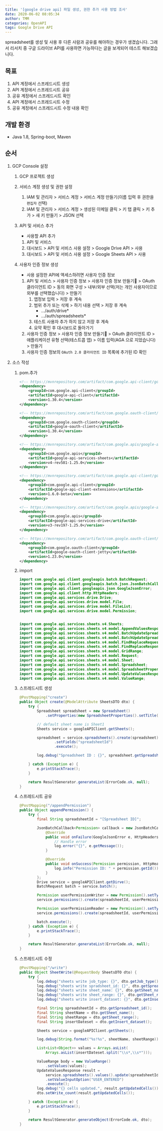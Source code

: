 ```yaml
---
title: '[google drive api] 파일 생성, 권한 추가 사용 방법 조사'
date: 2020-06-02 08:05:34
author: TMM
categories: OpenAPI
tags: Google Drive API
---
```


spreadsheet를 생성 및 사용 후 다른 사람과 공유를 해야하는 경우가 생겼습니다. 그래서 리서치 중 구글 드라이브 API를 사용하면 가능하다는 글을 보게되어 테스트 해보겠습니다.

## 목표

1. API 계정에서 스프레드시트 생성
1. API 계정에서 스프레드시트 공유
1. 공유 계정에서 스프레드시트 확인
1. API 계정에서 스프레드시트 수정
1. 공유 계정에서 스프레드시트 수정 내용 확인

## 개발 환경

- Java 1.8, Spring-boot, Maven

## 순서

1. GCP Console 설정

   1. GCP 프로젝트 생성
   1. 서비스 계정 생성 및 권한 설정

      1. IAM 및 관리자 > 서비스 계정 > 서비스 계정 만들기(이름 입력 후 권한을 `편집자` 선택)
      1. IAM 및 관리자 > 서비스 계정 > 생성된 이메일 클릭 > 키 탭 클릭 > 키 추가 > 새 키 만들기 > JSON 선택

   1. API 및 서비스 추가

      - 사용할 API 추가

      1. API 및 서비스
      1. 대시보드 > API 및 서비스 사용 설정 > Google Drive API > 사용
      1. 대시보드 > API 및 서비스 사용 설정 > Google Sheets API > 사용

   1. 사용자 인증 정보 생성

      - 사용 설정한 API에 액세스하려면 사용자 인증 정보

      1. API 및 서비스 > 사용자 인증 정보 > 사용자 인증 정보 만들기 > OAuth 클라이언트 ID > 동의 화면 구성 > 내부/외부 선택(저는 개인 사용자이므로 외부를 선택했습니다) > 만들기
         1. 앱정보 입력 > 저장 후 계속
         1. 범위 추가 또는 삭제 > 하기 내용 선택 > 저장 후 계속
            - .../auth/drive\*
            - .../auth/spreadsheets\*
         1. 테스트 사용자 추가 하지 않고 저장 후 계속
         1. 요약 확인 후 대시보드로 돌아가기
      1. 사용자 인증 정보 > 사용자 인증 정보 만들기 > OAuth 클라이언트 ID > 애플리케이션 유형 선택(테스트콥 앱) > 이름 입력(AGA 으로 지었습니다) > 만들기
      1. 사용자 인증 정보의 `OAuth 2.0 클라이언트 ID` 목록에 추가된 ID 확인

1. 소스 작성

   1. pom.추가

      ```xml
      <!-- https://mvnrepository.com/artifact/com.google.api-client/google-api-client -->
      <dependency>
          <groupId>com.google.api-client</groupId>
          <artifactId>google-api-client</artifactId>
          <version>1.30.4</version>
      </dependency>

      <!-- https://mvnrepository.com/artifact/com.google.oauth-client/google-oauth-client -->
      <dependency>
          <groupId>com.google.oauth-client</groupId>
          <artifactId>google-oauth-client</artifactId>
          <version>1.30.4</version>
      </dependency>

      <!-- https://mvnrepository.com/artifact/com.google.apis/google-api-services-sheets -->
      <dependency>
          <groupId>com.google.apis</groupId>
          <artifactId>google-api-services-sheets</artifactId>
          <version>v4-rev581-1.25.0</version>
      </dependency>

      <!-- https://mvnrepository.com/artifact/com.google.api-client/google-api-client-extensions -->
      <dependency>
          <groupId>com.google.api-client</groupId>
          <artifactId>google-api-client-extensions</artifactId>
          <version>1.6.0-beta</version>
      </dependency>

      <!-- https://mvnrepository.com/artifact/com.google.apis/google-api-services-drive -->
      <dependency>
          <groupId>com.google.apis</groupId>
          <artifactId>google-api-services-drive</artifactId>
          <version>v3-rev197-1.25.0</version>
      </dependency>

      <!-- https://mvnrepository.com/artifact/com.google.oauth-client/google-oauth-client-jetty -->
      <dependency>
          <groupId>com.google.oauth-client</groupId>
          <artifactId>google-oauth-client-jetty</artifactId>
          <version>1.23.0</version>
      </dependency>
      ```

   1. import

      ```java
      import com.google.api.client.googleapis.batch.BatchRequest;
      import com.google.api.client.googleapis.batch.json.JsonBatchCallback;
      import com.google.api.client.googleapis.json.GoogleJsonError;
      import com.google.api.client.http.HttpHeaders;
      import com.google.api.services.drive.Drive;
      import com.google.api.services.drive.model.File;
      import com.google.api.services.drive.model.FileList;
      import com.google.api.services.drive.model.Permission;


      import com.google.api.services.sheets.v4.Sheets;
      import com.google.api.services.sheets.v4.model.AppendValuesResponse;
      import com.google.api.services.sheets.v4.model.BatchUpdateSpreadsheetRequest;
      import com.google.api.services.sheets.v4.model.BatchUpdateSpreadsheetResponse;
      import com.google.api.services.sheets.v4.model.FindReplaceRequest;
      import com.google.api.services.sheets.v4.model.FindReplaceResponse;
      import com.google.api.services.sheets.v4.model.GridRange;
      import com.google.api.services.sheets.v4.model.Request;
      import com.google.api.services.sheets.v4.model.Sheet;
      import com.google.api.services.sheets.v4.model.Spreadsheet;
      import com.google.api.services.sheets.v4.model.SpreadsheetProperties;
      import com.google.api.services.sheets.v4.model.UpdateValuesResponse;
      import com.google.api.services.sheets.v4.model.ValueRange;
      ```

   1. 스프레드시트 생성

      ```java
      @PostMapping("create")
      public Object create(@ModelAttribute SheetsDTO dto) {
          try {
              Spreadsheet spreadsheet = new Spreadsheet()
                  .setProperties(new SpreadsheetProperties().setTitle("api-bot-1-spreadsheet-1"));

              // default sheet name is Sheet1
              Sheets service = googleAPIClient.getSheets();

              spreadsheet = service.spreadsheets().create(spreadsheet)
                      .setFields("spreadsheetId")
                      .execute();

              log.debug("Spreadsheet ID : {}", spreadsheet.getSpreadsheetId());

          } catch (Exception e) {
              e.printStackTrace();
          }

          return ResultGenerator.generateList(ErrorCode.ok, null);
      }
      ```

   1. 스프레드시트 공유

      ```java
      @PostMapping("/appendPermission")
      public Object appendPermission() {
          try {
              final String spreadsheetId = "[Spreadsheet ID]";

              JsonBatchCallback<Permission> callback = new JsonBatchCallback<Permission>() {
                  @Override
                  public void onFailure(GoogleJsonError e, HttpHeaders responseHeaders) throws IOException {
                      // Handle error
                      log.error("{}", e.getMessage());
                  }

                  @Override
                  public void onSuccess(Permission permission, HttpHeaders responseHeaders) throws IOException {
                      log.info("Permission ID: " + permission.getId());
                  }
              };
              Drive service = googleAPIClient.getDirve();
              BatchRequest batch = service.batch();

              Permission userPermissionWriter = new Permission().setType("user").setRole("writer").setEmailAddress("[공유 이메일 주소]");
              service.permissions().create(spreadsheetId, userPermissionWriter).setFields("id").queue(batch, callback);

              Permission userPermissionReader = new Permission().setType("user").setRole("reader").setEmailAddress("[공유 이메일 주소]");
              service.permissions().create(spreadsheetId, userPermissionReader).setFields("id").queue(batch, callback);

              batch.execute();
          } catch (Exception e) {
              e.printStackTrace();
          }

          return ResultGenerator.generateList(ErrorCode.ok, null);
      }
      ```

   1. 스프레드시트 수정

      ```java
      @PostMapping("/write")
      public Object SheetWrite(@RequestBody SheetsDTO dto) {
          try {
              log.debug("sheets write job_type: {}", dto.getJob_type());
              log.debug("sheets write spradsheet_id: {}", dto.getSpreadsheet_id());
              log.debug("sheets write sheet_name: {}", dto.getSheet_name());
              log.debug("sheets write sheet_range: {}", dto.getSheet_range());
              log.debug("sheets write insert_dataset: {}", dto.getInsert_dataset());

              final String spreadsheetId = dto.getSpreadsheet_id();
              final String sheetName = dto.getSheet_name();
              final String sheetRange = dto.getSheet_range();
              final String insertDateset = dto.getInsert_dataset();

              Sheets service = googleAPIClient.getSheets();

              log.debug(String.format("%s!%s", sheetName, sheetRange));

              List<List<Object>> values = Arrays.asList(
                  Arrays.asList(insertDateset.split("\\s*,\\s*")));

              ValueRange body = new ValueRange()
                  .setValues(values);
              UpdateValuesResponse result =
                  service.spreadsheets().values().update(spreadsheetId, String.format("%s!%s", sheetName, sheetRange), body)
                  .setValueInputOption("USER_ENTERED")
                  .execute();
              log.debug("{} cells updated.", result.getUpdatedCells());
              dto.setWrite_count(result.getUpdatedCells());

          } catch (Exception e) {
              e.printStackTrace();
          }

          return ResultGenerator.generateObject(ErrorCode.ok, dto);
      }
      ```

```toc

```
